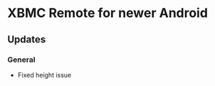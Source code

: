 XBMC Remote for newer Android
=============================

Updates
----------------

### General

* Fixed height issue

